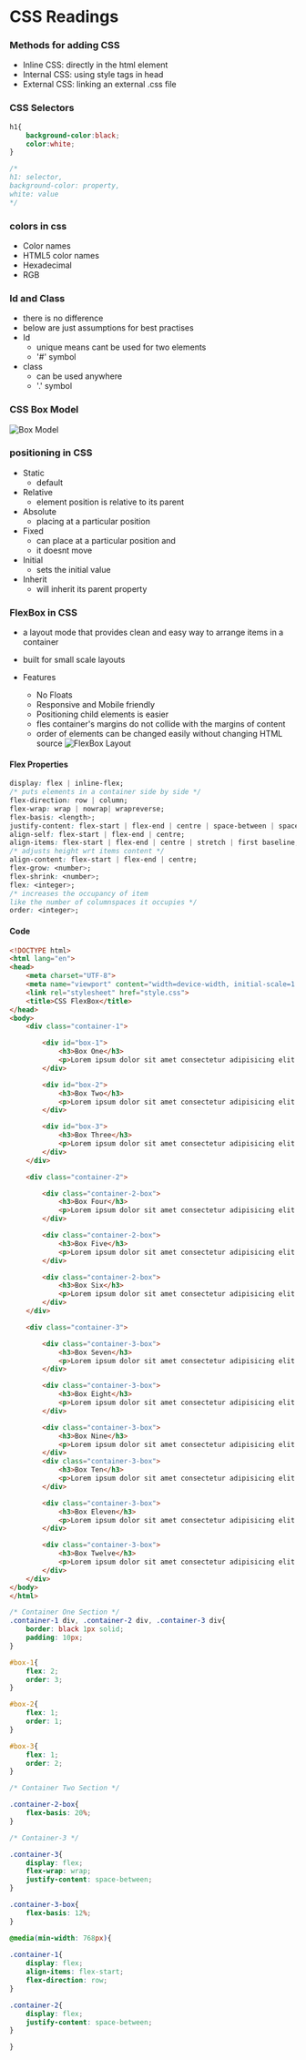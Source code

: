 # CSS Readings

### Methods for adding CSS
- Inline CSS: directly in the html element
- Internal CSS: using style tags in head
- External CSS: linking an external .css file

### CSS Selectors
```css
h1{
    background-color:black;
    color:white;
}

/*
h1: selector,
background-color: property,
white: value
*/
```

### colors in css
- Color names
- HTML5 color names
- Hexadecimal
- RGB

### Id and Class
- there is no difference
- below are just assumptions for best practises
- Id
    - unique means cant be used for two elements
    - '#' symbol
- class
    - can be used anywhere
    - '.' symbol

### CSS Box Model
![Box Model](https://iq.opengenus.org/content/images/2020/03/css_box_model-1.png)

### positioning in CSS
- Static
    - default
- Relative
    - element position is relative to its parent
- Absolute
    - placing at a particular position
- Fixed
    - can place at a particular position and
    - it doesnt move
- Initial
    - sets the initial value
- Inherit
    - will inherit its parent property

### FlexBox in CSS
- a layout mode that provides clean and easy way to arrange items in a container
- built for small scale layouts

- Features
    - No Floats
    - Responsive and Mobile friendly
    - Positioning child elements is easier
    - fles container's margins do not collide with the margins of content
    - order of elements can be changed easily without changing HTML source
![FlexBox Layout](https://th.bing.com/th/id/R.8cf0398db589f682b3de61d018a461c9?rik=QmsmrxL5r92JIg&riu=http%3a%2f%2fsaki007ster.github.io%2fpublic%2fimages%2fflex-container.png&ehk=WvYolhg8Sn7BINC83PeroJWCr3b0LZa1MdpKEQcg0UI%3d&risl=&pid=ImgRaw&r=0)

#### Flex Properties
```css
display: flex | inline-flex;
/* puts elements in a container side by side */
flex-direction: row | column;
flex-wrap: wrap | nowrap| wrapreverse;
flex-basis: <length>;
justify-content: flex-start | flex-end | centre | space-between | space-around | space-evenly;
align-self: flex-start | flex-end | centre;
align-items: flex-start | flex-end | centre | stretch | first baseline;
/* adjusts height wrt items content */
align-content: flex-start | flex-end | centre;
flex-grow: <number>;
flex-shrink: <number>;
flex: <integer>;
/* increases the occupancy of item
like the number of columnspaces it occupies */
order: <integer>;
```
#### Code
```html
<!DOCTYPE html>
<html lang="en">
<head>
    <meta charset="UTF-8">
    <meta name="viewport" content="width=device-width, initial-scale=1.0">
    <link rel="stylesheet" href="style.css">
    <title>CSS FlexBox</title>
</head>
<body>
    <div class="container-1">

        <div id="box-1">
            <h3>Box One</h3>
            <p>Lorem ipsum dolor sit amet consectetur adipisicing elit. Similique aliquam error, magnam omnis esse harum aut perspiciatis quam dolore consequatur voluptatum fugiat impedit ad architecto ab mollitia veritatis quibusdam odio?</p>
        </div>

        <div id="box-2">
            <h3>Box Two</h3>
            <p>Lorem ipsum dolor sit amet consectetur adipisicing elit. Similique aliquam error, magnam omnis esse harum aut perspiciatis quam dolore consequatur voluptatum fugiat impedit ad architecto ab mollitia veritatis quibusdam odio?</p>
        </div>

        <div id="box-3">
            <h3>Box Three</h3>
            <p>Lorem ipsum dolor sit amet consectetur adipisicing elit. Similique aliquam error, magnam omnis esse harum aut perspiciatis quam dolore consequatur voluptatum fugiat impedit ad architecto ab mollitia veritatis quibusdam odio?</p>
        </div>
    </div>

    <div class="container-2">

        <div class="container-2-box">
            <h3>Box Four</h3>
            <p>Lorem ipsum dolor sit amet consectetur adipisicing elit. Similique aliquam error, magnam omnis esse harum aut perspiciatis quam dolore consequatur voluptatum fugiat impedit ad architecto ab mollitia veritatis quibusdam odio?</p>
        </div>

        <div class="container-2-box">
            <h3>Box Five</h3>
            <p>Lorem ipsum dolor sit amet consectetur adipisicing elit. Similique aliquam error, magnam omnis esse harum aut perspiciatis quam dolore consequatur voluptatum fugiat impedit ad architecto ab mollitia veritatis quibusdam odio?</p>
        </div>

        <div class="container-2-box">
            <h3>Box Six</h3>
            <p>Lorem ipsum dolor sit amet consectetur adipisicing elit. Similique aliquam error, magnam omnis esse harum aut perspiciatis quam dolore consequatur voluptatum fugiat impedit ad architecto ab mollitia veritatis quibusdam odio?</p>
        </div>
    </div>

    <div class="container-3">

        <div class="container-3-box">
            <h3>Box Seven</h3>
            <p>Lorem ipsum dolor sit amet consectetur adipisicing elit. Similique aliquam error, magnam omnis esse harum aut perspiciatis quam dolore consequatur voluptatum fugiat impedit ad architecto ab mollitia veritatis quibusdam odio?</p>
        </div>

        <div class="container-3-box">
            <h3>Box Eight</h3>
            <p>Lorem ipsum dolor sit amet consectetur adipisicing elit. Similique aliquam error, magnam omnis esse harum aut perspiciatis quam dolore consequatur voluptatum fugiat impedit ad architecto ab mollitia veritatis quibusdam odio?</p>
        </div>

        <div class="container-3-box">
            <h3>Box Nine</h3>
            <p>Lorem ipsum dolor sit amet consectetur adipisicing elit. Similique aliquam error, magnam omnis esse harum aut perspiciatis quam dolore consequatur voluptatum fugiat impedit ad architecto ab mollitia veritatis quibusdam odio?</p>
        </div>
        <div class="container-3-box">
            <h3>Box Ten</h3>
            <p>Lorem ipsum dolor sit amet consectetur adipisicing elit. Similique aliquam error, magnam omnis esse harum aut perspiciatis quam dolore consequatur voluptatum fugiat impedit ad architecto ab mollitia veritatis quibusdam odio?</p>
        </div>

        <div class="container-3-box">
            <h3>Box Eleven</h3>
            <p>Lorem ipsum dolor sit amet consectetur adipisicing elit. Similique aliquam error, magnam omnis esse harum aut perspiciatis quam dolore consequatur voluptatum fugiat impedit ad architecto ab mollitia veritatis quibusdam odio?</p>
        </div>

        <div class="container-3-box">
            <h3>Box Twelve</h3>
            <p>Lorem ipsum dolor sit amet consectetur adipisicing elit. Similique aliquam error, magnam omnis esse harum aut perspiciatis quam dolore consequatur voluptatum fugiat impedit ad architecto ab mollitia veritatis quibusdam odio?</p>
        </div>
    </div>
</body>
</html>
```
```css
/* Container One Section */
.container-1 div, .container-2 div, .container-3 div{
    border: black 1px solid;
    padding: 10px;
}

#box-1{
    flex: 2;
    order: 3;
}

#box-2{
    flex: 1;
    order: 1;
}

#box-3{
    flex: 1;
    order: 2;
}

/* Container Two Section */

.container-2-box{
    flex-basis: 20%;
}

/* Container-3 */

.container-3{
    display: flex;
    flex-wrap: wrap;
    justify-content: space-between;
}

.container-3-box{
    flex-basis: 12%;
}

@media(min-width: 768px){
    
.container-1{
    display: flex;
    align-items: flex-start;
    flex-direction: row;
}

.container-2{
    display: flex;
    justify-content: space-between;
}

}
```

### 